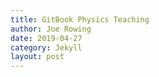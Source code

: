 ```yaml
---
title: GitBook Physics Teaching
author: Joe Rowing
date: 2019-04-27
category: Jekyll
layout: post
---
```




[1]: https://pages.github.com
